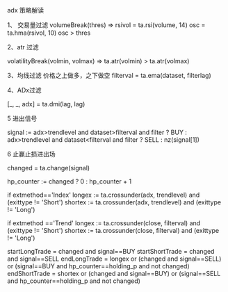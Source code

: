 adx 策略解读

1、
交易量过滤
volumeBreak(thres) =>
    rsivol   = ta.rsi(volume, 14)
    osc      = ta.hma(rsivol, 10)
    osc > thres

2、atr 过滤

volatilityBreak(volmin, volmax) => ta.atr(volmin) > ta.atr(volmax)


3、均线过滤
价格之上做多，之下做空
filterval   = ta.ema(dataset, filterlag)

4、ADx过滤

[_, _, adx] = ta.dmi(lag, lag)

5 进出信号

signal :=  adx>trendlevel and dataset>filterval and filter ? BUY : adx>trendlevel and dataset<filterval and filter  ? SELL : nz(signal[1])

6 止赢止损进出场

changed = ta.change(signal)

hp_counter := changed ? 0 : hp_counter + 1

if extmethod=='Index'
longex  := ta.crossunder(adx, trendlevel) and (exittype != 'Short')
shortex := ta.crossunder(adx, trendlevel) and (exittype != 'Long')

if extmethod =='Trend'
longex  := ta.crossunder(close, filterval) and (exittype != 'Short')
shortex := ta.crossunder(close, filterval) and (exittype != 'Long')

startLongTrade  = changed and signal==BUY
startShortTrade = changed and signal==SELL
endLongTrade    = longex  or (changed and signal==SELL) or (signal==BUY  and hp_counter==holding_p and not changed)
endShortTrade   = shortex or (changed and signal==BUY)  or (signal==SELL and hp_counter==holding_p and not changed)
